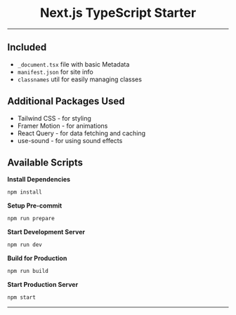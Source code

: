 <h1 align="center">
  Next.js TypeScript Starter
</h1>

---

## Included

- `_document.tsx` file with basic Metadata
- `manifest.json` for site info
- `classnames` util for easily managing classes

## Additional Packages Used

- Tailwind CSS - for styling
- Framer Motion - for animations
- React Query - for data fetching and caching
- use-sound - for using sound effects

## Available Scripts

**Install Dependencies**

```bash
npm install
```

**Setup Pre-commit**

```bash
npm run prepare
```

**Start Development Server**

```bash
npm run dev
```

**Build for Production**

```bash
npm run build
```

**Start Production Server**

```bash
npm start
```

---
